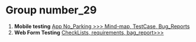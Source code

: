 # Group number_29

1. __Mobile testing__ [App No_Parking >>> Mind-map, TestCase, Bug_Reports](https://github.com/JohnnyShwarts/number_29/tree/Mobile_testing)
2. __Web Form Testing__ [CheckLists, requirements, bag_report>>>](https://github.com/JohnnyShwarts/number_29/tree/CheckLists)
